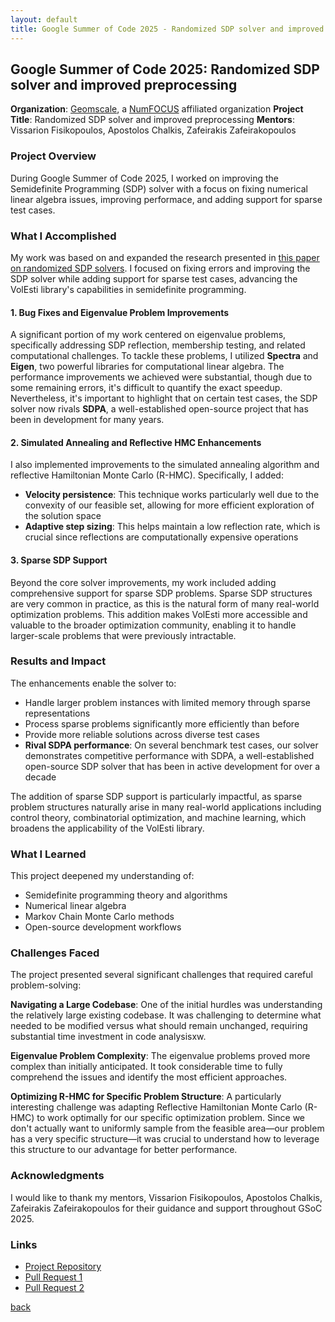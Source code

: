 ```yaml
---
layout: default
title: Google Summer of Code 2025 - Randomized SDP solver and improved preprocessing
---
```


## Google Summer of Code 2025: Randomized SDP solver and improved preprocessing
**Organization**: [Geomscale](https://geomscale.github.io), a [NumFOCUS](http://numfocus.org) affiliated organization
**Project Title**: Randomized SDP solver and improved preprocessing
**Mentors**: Vissarion Fisikopoulos, Apostolos Chalkis, Zafeirakis Zafeirakopoulos

### Project Overview

During Google Summer of Code 2025, I worked on improving the Semidefinite Programming (SDP) solver with a focus on fixing numerical linear algebra issues, improving performace, and adding support for sparse test cases.

### What I Accomplished

My work was based on and expanded the research presented in [this paper on randomized SDP solvers](https://arxiv.org/abs/2010.03817). I focused on fixing errors and improving the SDP solver while adding support for sparse test cases, advancing the VolEsti library's capabilities in semidefinite programming.

#### 1. Bug Fixes and Eigenvalue Problem Improvements

A significant portion of my work centered on eigenvalue problems, specifically addressing SDP reflection, membership testing, and related computational challenges. To tackle these problems, I utilized **Spectra** and **Eigen**, two powerful libraries for computational linear algebra. The performance improvements we achieved were substantial, though due to some remaining errors, it's difficult to quantify the exact speedup. Nevertheless, it's important to highlight that on certain test cases, the SDP solver now rivals **SDPA**, a well-established open-source project that has been in development for many years.

#### 2. Simulated Annealing and Reflective HMC Enhancements

I also implemented improvements to the simulated annealing algorithm and reflective Hamiltonian Monte Carlo (R-HMC). Specifically, I added:

- **Velocity persistence**: This technique works particularly well due to the convexity of our feasible set, allowing for more efficient exploration of the solution space
- **Adaptive step sizing**: This helps maintain a low reflection rate, which is crucial since reflections are computationally expensive operations

#### 3. Sparse SDP Support

Beyond the core solver improvements, my work included adding comprehensive support for sparse SDP problems. Sparse SDP structures are very common in practice, as this is the natural form of many real-world optimization problems. This addition makes VolEsti more accessible and valuable to the broader optimization community, enabling it to handle larger-scale problems that were previously intractable.

### Results and Impact

The enhancements enable the solver to:
- Handle larger problem instances with limited memory through sparse representations
- Process sparse problems significantly more efficiently than before
- Provide more reliable solutions across diverse test cases
- **Rival SDPA performance**: On several benchmark test cases, our solver demonstrates competitive performance with SDPA, a well-established open-source SDP solver that has been in active development for over a decade

The addition of sparse SDP support is particularly impactful, as sparse problem structures naturally arise in many real-world applications including control theory, combinatorial optimization, and machine learning, which broadens the applicability of the VolEsti library.

### What I Learned

This project deepened my understanding of:
- Semidefinite programming theory and algorithms
- Numerical linear algebra
- Markov Chain Monte Carlo methods
- Open-source development workflows

### Challenges Faced

The project presented several significant challenges that required careful problem-solving:

**Navigating a Large Codebase**: One of the initial hurdles was understanding the relatively large existing codebase. It was challenging to determine what needed to be modified versus what should remain unchanged, requiring substantial time investment in code analysisxw.

**Eigenvalue Problem Complexity**: The eigenvalue problems proved more complex than initially anticipated. It took considerable time to fully comprehend the issues and identify the most efficient approaches.

**Optimizing R-HMC for Specific Problem Structure**: A particularly interesting challenge was adapting Reflective Hamiltonian Monte Carlo (R-HMC) to work optimally for our specific optimization problem. Since we don't actually want to uniformly sample from the feasible area—our problem has a very specific structure—it was crucial to understand how to leverage this structure to our advantage for better performance.

### Acknowledgments

I would like to thank my mentors, Vissarion Fisikopoulos, Apostolos Chalkis, Zafeirakis Zafeirakopoulos for their guidance and support throughout GSoC 2025.

### Links

- [Project Repository](https://github.com/GeomScale/volesti)
- [Pull Request 1](https://github.com/GeomScale/volesti/pull/368) 
- [Pull Request 2](https://github.com/GeomScale/volesti/pull/371)

[back](./)